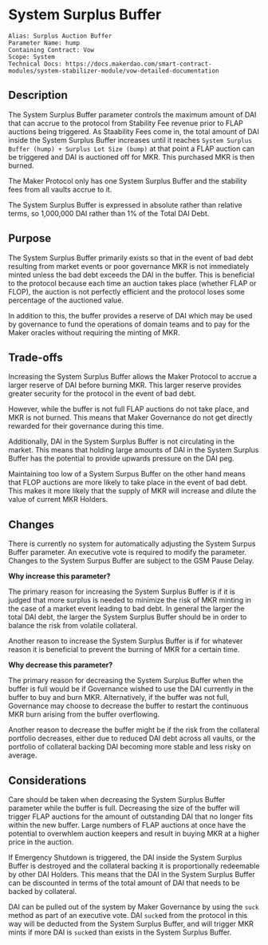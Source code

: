 # System Surplus Buffer

```
Alias: Surplus Auction Buffer
Parameter Name: hump
Containing Contract: Vow
Scope: System
Technical Docs: https://docs.makerdao.com/smart-contract-modules/system-stabilizer-module/vow-detailed-documentation
```

## Description

The System Surplus Buffer parameter controls the maximum amount of DAI that can accrue to the protocol from Stability Fee revenue prior to FLAP auctions being triggered. As Staability Fees come in, the total amount of DAI inside the System Surplus Buffer increases until it reaches `System Surplus Buffer (hump) + Surplus Lot Size (bump)` at that point a FLAP auction can be triggered and DAI is auctioned off for MKR. This purchased MKR is then burned.

The Maker Protocol only has one System Surplus Buffer and the stability fees from all vaults accrue to it.

The System Surplus Buffer is expressed in absolute rather than relative terms, so 1,000,000 DAI rather than 1% of the Total DAI Debt.

## Purpose

The System Surplus Buffer primarily exists so that in the event of bad debt resulting from market events or poor governance MKR is not immediately minted unless the bad debt exceeds the DAI in the buffer. This is beneficial to the protocol because each time an auction takes place (whether FLAP or FLOP), the auction is not perfectly efficient and the protocol loses some percentage of the auctioned value. 

In addition to this, the buffer provides a reserve of DAI which may be used by governance to fund the operations of domain teams and to pay for the Maker oracles without requiring the minting of MKR.

## Trade-offs

Increasing the System Surplus Buffer allows the Maker Protocol to accrue a larger reserve of DAI before burning MKR. This larger reserve provides greater security for the protocol in the event of bad debt.

However, while the buffer is not full FLAP auctions do not take place, and MKR is not burned. This means that Maker Governance do not get directly rewarded for their governance during this time.

Additionally, DAI in the System Surplus Buffer is not circulating in the market. This means that holding large amounts of DAI in the System Surplus Buffer has the potential to provide upwards pressure on the DAI peg.

Maintaining too low of a System Surpus Buffer on the other hand means that FLOP auctions are more likely to take place in the event of bad debt. This makes it more likely that the supply of MKR will increase and dilute the value of current MKR Holders. 

## Changes
There is currently no system for automatically adjusting the System Surpus Buffer parameter. An executive vote is required to modify the parameter. Changes to the System Surpus Buffer are subject to the GSM Pause Delay.

**Why increase this parameter?**

The primary reason for increasing the System Surplus Buffer is if it is judged that more surplus is needed to minimize the risk of MKR minting in the case of a market event leading to bad debt. In general the larger the total DAI debt, the larger the System Surplus Buffer should be in order to balance the risk from volatile collateral.

Another reason to increase the System Surplus Buffer is if for whatever reason it is beneficial to prevent the burning of MKR for a certain time.

**Why decrease this parameter?**

The primary reason for decreasing the System Surplus Buffer when the buffer is full would be if Governance wished to use the DAI currently in the buffer to buy and burn MKR. Alternatively, if the buffer was not full, Governance may choose to decrease the buffer to restart the continuous MKR burn arising from the buffer overflowing.

Another reason to decrease the buffer might be if the risk from the collateral portfolio decreases, either due to reduced DAI debt across all vaults, or the portfolio of collateral backing DAI becoming more stable and less risky on average.

## Considerations

Care should be taken when decreasing the System Surplus Buffer parameter while the buffer is full. Decreasing the size of the buffer will trigger FLAP auctions for the amount of outstanding DAI that no longer fits within the new buffer. Large numbers of FLAP auctions at once have the potential to overwhlem auction keepers and result in buying MKR at a higher price in the auction.

If Emergency Shutdown is triggered, the DAI inside the System Surplus Buffer is destroyed and the collateral backing it is proportionally redeemable by other DAI Holders. This means that the DAI in the System Surplus Buffer can be discounted in terms of the total amount of DAI that needs to be backed by collateral.

DAI can be pulled out of the system by Maker Governance by using the `suck` method as part of an executive vote. DAI `suck`ed from the protocol in this way will be deducted from the System Surplus Buffer, and will trigger MKR mints if more DAI is `suck`ed than exists in the System  Surplus Buffer.
